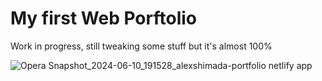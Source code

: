 # My first Web Porftolio
Work in progress, still tweaking some stuff but it's almost 100%

![Opera Snapshot_2024-06-10_191528_alexshimada-portfolio netlify app](https://github.com/AlexSh1mada/portfolio-dev-01/assets/40413250/d35922a9-109d-40cd-b342-255375e72655)
